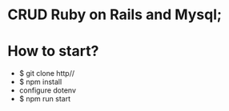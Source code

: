 # CRUD Ruby on Rails and Mysql;

# How to start?
 - $ git clone http//
 - $ npm install
 - configure dotenv
 - $ npm run start
